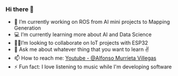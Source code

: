 ### Hi there 👋

<!--
**aMurryFly/aMurryFly** is a ✨ _special_ ✨ repository because its `README.md` (this file) appears on your GitHub profile.

Here are some ideas to get you started:
-->

- 🔭 I’m currently working on ROS from AI mini projects to Mapping Generation
- 💻 I’m currently learning more about AI and Data Science 
- 👨🏻‍I’m looking to collaborate on IoT projects with ESP32 
- 💬 Ask me about whatever thing that you want to learn ✌️
- 📫 How to reach me: [Youtube - @Alfonso Murrieta Villegas](https://youtube.com/channel/UCg34pnJnfJcztkTxpr3_TaQ)
- ⚡ Fun fact: I love listening to music while I'm developing software 
